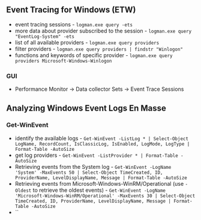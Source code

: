 ## Event Tracing for Windows (ETW)
- event tracing sessions - `logman.exe query -ets`
- more data about provider subscribed to the session - `logman.exe query "EventLog-System" -ets`
- list of all available providers - `logman.exe query providers`
- filter providers - `logman.exe query providers | findstr "Winlogon"`
- functions and keywords of specific provider - `logman.exe query providers Microsoft-Windows-Winlogon`
### GUI
- Performance Monitor -> Data collector Sets -> Event Trace Sessions

## Analyzing Windows Event Logs En Masse
### Get-WinEvent
- identify the available logs - `Get-WinEvent -ListLog * | Select-Object LogName, RecordCount, IsClassicLog, IsEnabled, LogMode, LogType | Format-Table -AutoSize`
- get log providers - `Get-WinEvent -ListProvider * | Format-Table -AutoSize`
- Retrieving events from the System log - `Get-WinEvent -LogName 'System' -MaxEvents 50 | Select-Object TimeCreated, ID, ProviderName, LevelDisplayName, Message | Format-Table -AutoSize`
- Retrieving events from Microsoft-Windows-WinRM/Operational (use `-Oldest` to retrieve the oldest events) - `Get-WinEvent -LogName 'Microsoft-Windows-WinRM/Operational' -MaxEvents 30 | Select-Object TimeCreated, ID, ProviderName, LevelDisplayName, Message | Format-Table -AutoSize`
- ``
